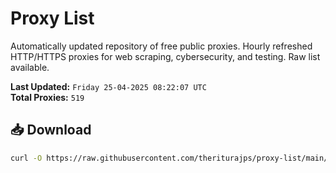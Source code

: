 # Proxy List

Automatically updated repository of free public proxies. Hourly refreshed HTTP/HTTPS proxies for web scraping, cybersecurity, and testing. Raw list available.

**Last Updated:** `Friday 25-04-2025 08:22:07 UTC`  
**Total Proxies:** `519`

## 📥 Download
```bash
curl -O https://raw.githubusercontent.com/theriturajps/proxy-list/main/proxies.txt
